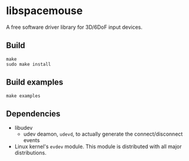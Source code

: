 libspacemouse
==================

A free software driver library for 3D/6DoF input devices.

Build
-----

    make
    sudo make install

Build examples
--------------

    make examples

Dependencies
------------

* libudev
    * udev deamon, `udevd`, to actually generate the connect/disconnect events
* Linux kernel's `evdev` module. This module is distributed with all major distributions.
